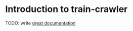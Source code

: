 # Introduction to train-crawler

TODO: write [great documentation](http://jacobian.org/writing/what-to-write/)
